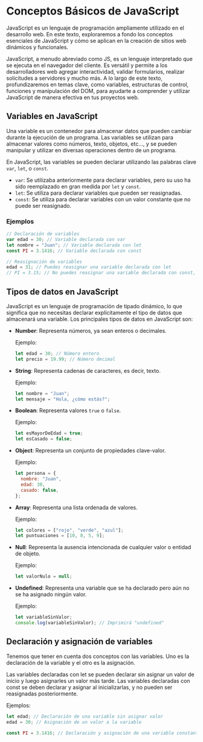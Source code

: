 # Conceptos Básicos de JavaScript

JavaScript es un lenguaje de programación ampliamente utilizado en el desarrollo web. En este texto, exploraremos a fondo los conceptos esenciales de JavaScript y cómo se aplican en la creación de sitios web dinámicos y funcionales.

JavaScript, a menudo abreviado como JS, es un lenguaje interpretado que se ejecuta en el navegador del cliente. Es versátil y permite a los desarrolladores web agregar interactividad, validar formularios, realizar solicitudes a servidores y mucho más. A lo largo de este texto, profundizaremos en temas clave, como variables, estructuras de control, funciones y manipulación del DOM, para ayudarte a comprender y utilizar JavaScript de manera efectiva en tus proyectos web.

## Variables en JavaScript

Una variable es un contenedor para almacenar datos que pueden cambiar durante la ejecución de un programa. Las variables se utilizan para almacenar valores como números, texto, objetos, etc..., y se pueden manipular y utilizar en diversas operaciones dentro de un programa.

En JavaScript, las variables se pueden declarar utilizando las palabras clave `var`, `let`, o `const`.

- `var`: Se utilizaba anteriormente para declarar variables, pero su uso ha sido reemplazado en gran medida por `let` y `const`.
- `let`: Se utiliza para declarar variables que pueden ser reasignadas.
- `const`: Se utiliza para declarar variables con un valor constante que no puede ser reasignado.

### Ejemplos

```javascript
// Declaración de variables
var edad = 30; // Variable declarada con var
let nombre = "Juan"; // Variable declarada con let
const PI = 3.1416; // Variable declarada con const

// Reasignación de variables
edad = 31; // Puedes reasignar una variable declarada con let
// PI = 3.15; // No puedes reasignar una variable declarada con const, esto generaría un error.
```

## Tipos de datos en JavaScript

JavaScript es un lenguaje de programación de tipado dinámico, lo que significa que no necesitas declarar explícitamente el tipo de datos que almacenará una variable. Los principales tipos de datos en JavaScript son:

- **Number**: Representa números, ya sean enteros o decimales.

  Ejemplo:

  ```javascript
  let edad = 30; // Número entero
  let precio = 19.99; // Número decimal
  ```

- **String**: Representa cadenas de caracteres, es decir, texto.

  Ejemplo:

  ```javascript
  let nombre = "Juan";
  let mensaje = "Hola, ¿cómo estás?";
  ```

- **Boolean**: Representa valores `true` o `false`.

  Ejemplo:

  ```javascript
  let esMayorDeEdad = true;
  let esCasado = false;
  ```

- **Object**: Representa un conjunto de propiedades clave-valor.

  Ejemplo:

  ```javascript
  let persona = {
    nombre: "Juan",
    edad: 30,
    casado: false,
  };
  ```

- **Array**: Representa una lista ordenada de valores.

  Ejemplo:

  ```javascript
  let colores = ["rojo", "verde", "azul"];
  let puntuaciones = [10, 8, 5, 9];
  ```

- **Null**: Representa la ausencia intencionada de cualquier valor o entidad de objeto.

  Ejemplo:

  ```javascript
  let valorNulo = null;
  ```

- **Undefined**: Representa una variable que se ha declarado pero aún no se ha asignado ningún valor.

  Ejemplo:

  ```javascript
  let variableSinValor;
  console.log(variableSinValor); // Imprimirá "undefined"
  ```

## Declaración y asignación de variables

Tenemos que tener en cuenta dos conceptos con las variables. Uno es la declaración de la variable y el otro es la asignación.

Las variables declaradas con let se pueden declarar sin asignar un valor de inicio y luego asignarles un valor más tarde. Las variables declaradas con const se deben declarar y asignar al inicializarlas, y no pueden ser reasignadas posteriormente.

Ejemplos:

```javascript
let edad; // Declaración de una variable sin asignar valor
edad = 30; // Asignación de un valor a la variable

const PI = 3.1416; // Declaración y asignación de una variable constante
```
